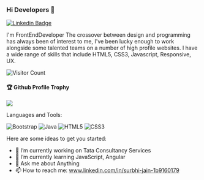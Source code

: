 ### Hi Developers 👋


[![Linkedin Badge](https://img.shields.io/badge/-Surbhi-blue?style=flat-square&logo=Linkedin&logoColor=white&link=https://www.linkedin.com/in/Surbhi-jain-1b9160179)](https://www.linkedin.com/in/Surbhi-jain-1b9160179)


I'm
FrontEndDeveloper
The crossover between design and programming has always been of interest to me, I've been lucky enough to work alongside some talented teams on a number of high profile websites. I have a wide range of skills that include  HTML5, CSS3, Javascript, Responsive, UX. 

![Visitor Count](https://profile-counter.glitch.me/Surbhideveloper/count.svg)

<div>
  <h4>🏆 Github Profile Trophy</h4>
  <a href="https://github.com/ryo-ma/github-profile-trophy">
    <img src="https://github-profile-trophy.vercel.app/?username=Surbhideveloper&column=7"/>
  </a>
</div>

Languages and Tools: 

<img alt="Bootstrap" src="https://img.shields.io/badge/bootstrap-%23563D7C.svg?style=flat-square&logo=bootstrap&logoColor=white"/> <img alt="Java" src="https://img.shields.io/badge/java-%23ED8B00.svg?style=flat-square&logo=java&logoColor=white"/> <img alt="HTML5" src="https://img.shields.io/badge/html5-%23E34F26.svg?style=flat-square&logo=html5&logoColor=white"/> <img alt="CSS3" src="https://img.shields.io/badge/css3-%231572B6.svg?style=flat-square&logo=css3&logoColor=white"/> 


Here are some ideas to get you started:

- 🔭 I’m currently working on Tata Consultancy Services
- 🌱 I’m currently learning JavaScript, Angular
- 💬 Ask me about Anything
- 📫 How to reach me: www.linkedin.com/in/surbhi-jain-1b9160179



